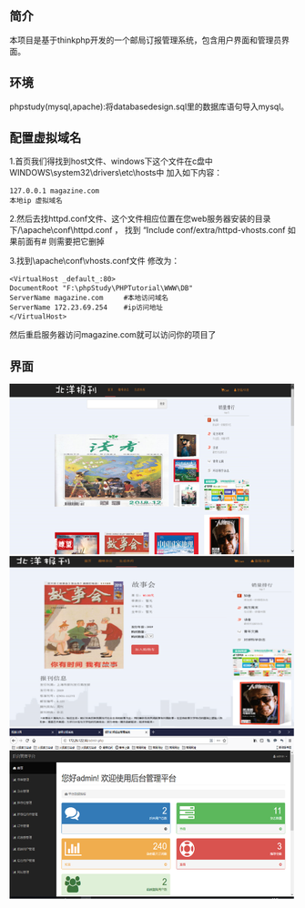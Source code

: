 ## 简介

本项目是基于thinkphp开发的一个邮局订报管理系统，包含用户界面和管理员界面。

## 环境

phpstudy(mysql,apache):将databasedesign.sql里的数据库语句导入mysql。

## 配置虚拟域名

1.首页我们得找到host文件、windows下这个文件在c盘中WINDOWS\system32\drivers\etc\hosts中 加入如下内容：

``` 
127.0.0.1 magazine.com
本地ip 虚拟域名
```

2.然后去找httpd.conf文件、这个文件相应位置在您web服务器安装的目录下/\apache\conf\httpd.conf ， 找到 “Include conf/extra/httpd-vhosts.conf 如果前面有# 则需要把它删掉

3.找到\apache\conf\vhosts.conf文件 修改为：
``` 
<VirtualHost _default_:80>  
DocumentRoot "F:\phpStudy\PHPTutorial\WWW\DB"  
ServerName magazine.com		#本地访问域名  
ServerName 172.23.69.254	#ip访问地址  
</VirtualHost>
```
然后重启服务器访问magazine.com就可以访问你的项目了

## 界面

<img src="https://github.com/zzy321043695/DatabaseDesign/blob/master/src/1.png" width="500" height="300" alt="前台"/> 

<img src="https://github.com/zzy321043695/DatabaseDesign/blob/master/src/2.png" width="500" height="300" alt="详情"/> 

<img src="https://github.com/zzy321043695/DatabaseDesign/blob/master/src/3.png" width="500" height="300" alt="后台"/> 
